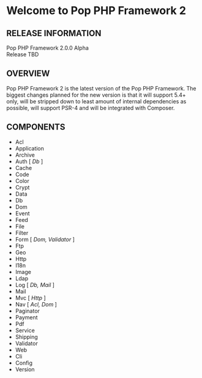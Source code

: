Welcome to Pop PHP Framework 2
==============================

RELEASE INFORMATION
-------------------
Pop PHP Framework 2.0.0 Alpha  
Release TBD

OVERVIEW
--------
Pop PHP Framework 2 is the latest version of the Pop PHP Framework. The biggest
changes planned for the new version is that it will support 5.4+ only, will be
stripped down to least amount of internal dependencies as possible, will support
PSR-4 and will be integrated with Composer.

COMPONENTS
----------
 - Acl
 - Application
 - Archive
 - Auth [ _Db_ ]
 - Cache
 - Code
 - Color
 - Crypt
 - Data
 - Db
 - Dom
 - Event
 - Feed
 - File
 - Filter
 - Form [ _Dom, Validator_ ]
 - Ftp
 - Geo
 - Http
 - I18n
 - Image
 - Ldap
 - Log [ _Db, Mail_ ]
 - Mail
 - Mvc [ _Http_ ]
 - Nav [ _Acl, Dom_ ]
 - Paginator
 - Payment
 - Pdf
 - Service
 - Shipping
 - Validator
 - Web
 - Cli
 - Config
 - Version


